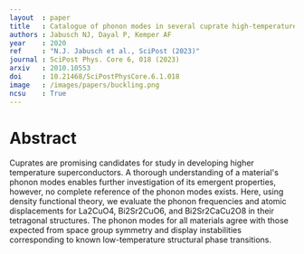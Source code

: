 ```yaml
---
layout  : paper
title   : Catalogue of phonon modes in several cuprate high-temperature superconductors from density functional theory
authors : Jabusch NJ, Dayal P, Kemper AF
year    : 2020
ref     : "N.J. Jabusch et al., SciPost (2023)"
journal : SciPost Phys. Core 6, 018 (2023)
arxiv   : 2010.10553
doi     : 10.21468/SciPostPhysCore.6.1.018
image   : /images/papers/buckling.png
ncsu    : True
---
```


# Abstract
 Cuprates are promising candidates for study in developing higher temperature superconductors. A thorough understanding of a material's phonon modes enables further investigation of its emergent properties, however, no complete reference of the phonon modes exists. Here, using density functional theory, we evaluate the phonon frequencies and atomic displacements for La2CuO4, Bi2Sr2CuO6, and Bi2Sr2CaCu2O8 in their tetragonal structures. The phonon modes for all materials agree with those expected from space group symmetry and display instabilities corresponding to known low-temperature structural phase transitions. 
